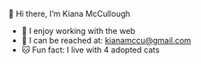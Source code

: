 👋 Hi there, I’m Kiana McCullough

- 🌻 I enjoy working with the web
- 🌟 I can be reached at: kianamccu@gmail.com
- 🐱 Fun fact: I live with 4 adopted cats

<!---
kianamcc/kianamcc is a ✨ special ✨ repository because its `README.md` (this file) appears on your GitHub profile.
You can click the Preview link to take a look at your changes.
--->
